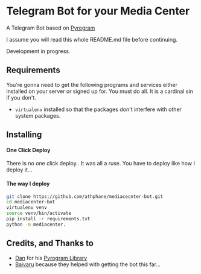 # Telegram Bot for your Media Center
A Telegram Bot based on [Pyrogram](https://github.com/pyrogram/pyrogram)

I assume you will read this whole README.md file before continuing.

Development in progress.

## Requirements
You're gonna need to get the following programs and services either installed on your server
or signed up for. You must do all. It is a cardinal sin if you don't.

* `virtualenv` installed so that the packages don't interfere with other system packages. 

## Installing
#### One Click Deploy

There is no one click deploy.. It was all a ruse. You have to deploy like how I deploy it...

#### The way I deploy
```bash
git clone https://github.com/athphane/mediacecnter-bot.git
cd mediacenter-bot
virtualenv venv
source venv/bin/activate
pip install -r requirements.txt
python -m mediacenter.
```


## Credits, and Thanks to
* [Dan](https://t.me/haskell) for his [Pyrogram Library](https://github.com/pyrogram/pyrogram)
* [Baivaru](https://github.com/baivaru) because they helped with getting the bot this far... 
